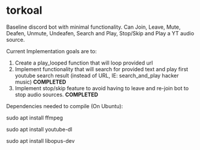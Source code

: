 # torkoal
Baseline discord bot with minimal functionality. 
Can Join, Leave, Mute, Deafen, Unmute, Undeafen, Search and Play, Stop/Skip and Play a YT audio source.

Current Implementation goals are to:
1) Create a play_looped function that will loop provided url
2) Implement functionality that will search for provided text and play first youtube search result (instead of URL, IE:
search_and_play hacker music) **COMPLETED**
3) Implement stop/skip feature to avoid having to leave and re-join bot to stop audio sources. **COMPLETED**


Dependencies needed to compile (On Ubuntu):

sudo apt install ffmpeg

sudo apt install youtube-dl

sudo apt install libopus-dev
